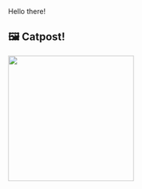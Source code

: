 Hello there!



## 🖼️ Catpost!

<sub>
    <img src="https://cdn2.thecatapi.com/images/E4F17ACXq.jpg" height="256">
</sub>

